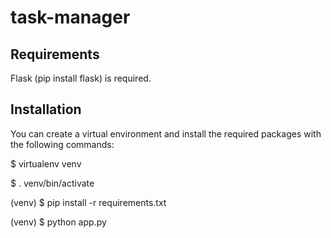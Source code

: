 # task-manager

Requirements
---
Flask (pip install flask) is required.



Installation
---
You can create a virtual environment and install the required packages with the following commands:

$ virtualenv venv

$ . venv/bin/activate

(venv) $ pip install -r requirements.txt


(venv) $ python app.py



